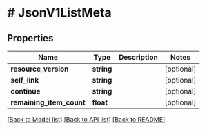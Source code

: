 # # JsonV1ListMeta

## Properties

Name | Type | Description | Notes
------------ | ------------- | ------------- | -------------
**resource_version** | **string** |  | [optional]
**self_link** | **string** |  | [optional]
**continue** | **string** |  | [optional]
**remaining_item_count** | **float** |  | [optional]

[[Back to Model list]](../../README.md#models) [[Back to API list]](../../README.md#endpoints) [[Back to README]](../../README.md)
